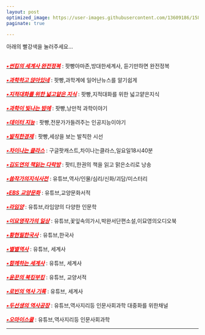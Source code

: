 ```yaml
---
layout: post
optimized_image: https://user-images.githubusercontent.com/13609186/158834851-5c5d7736-001b-448d-8bb6-eb99f2f16233.jpg
paginate: true

---
```


아래의 빨강색을 눌러주세요...<br><br>

[<span style="color:red">***▪썬킴의 세계사 완전정복***</span>](https://art19.com/shows/worldhistory) : 팟빵아마존,방대한세계사, 듣기만하면 완전정복 <br><br>
[<span style="color:red">***▪과학하고 앉아있네***</span>](https://www.podbbang.com/channels/6205) : 팟빵,과학계에 일어난뉴스를 알기쉽게<br><br>
[<span style="color:red">***▪지적대화를 위한 넓고얕은 지식***</span>](https://www.podbbang.com/channels/7418) : 팟빵,지적대화를 위한 넓고얕은지식<br><br>
[<span style="color:red">***▪과학이 빛나는 밤에***</span>](https://www.podbbang.com/channels/4388) : 팟빵,낭만적 과학이야기<br><br>
[<span style="color:red">***▪데이터 지능***</span>](https://www.podbbang.com/channels/15233) : 팟빵,전문가가들려주는 인공지능이야기<br><br>
[<span style="color:red">***▪발칙한경제***</span>](https://www.podbbang.com/channels/9258) : 팟빵,세상을 보는 발칙한 시선<br><br>
[<span style="color:red">***▪차이나는 클라스***</span>](https://podcasts.google.com/feed/aHR0cDovL2ZlZWRzLmZlZWRidXJuZXIuY29tL2pvaW5zL3RHUFU?sa=X&ved=0CBEQlvsGahcKEwjgjJzopMj2AhUAAAAAHQAAAAAQGw&hl=ko) : 구글팟캐스트,차이나는클라스,일요일18시40분<br><br>
[<span style="color:red">***▪김도연의 책읽는 다락방***</span>](https://www.podty.me/cast/174403) : 팟티,한권의 책을 읽고 맑은소리로 낭송<br><br>
[<span style="color:red">***▪쏨작가의지식사전***</span>](https://www.youtube.com/c/%EC%8F%A8%EC%9E%91%EA%B0%80%EC%9D%98%EC%A7%80%EC%8B%9D%EC%82%AC%EC%A0%84) : 유튜브,역사/인물/심리/신화/괴담/미스터리<br><br>
[<span style="color:red">***▪EBS 교양문화***</span>](https://www.youtube.com/c/EBSCulture/channels) : 유튜브,교양문화서적<br><br>
[<span style="color:red">***▪라임양***</span>](https://www.youtube.com/c/%EB%9D%BC%EC%9E%84%EC%96%91) : 유튜브,라임양의 다양한 인문학<br><br>
[<span style="color:red">***▪이묘영작가의 일상***</span>](https://www.youtube.com/c/%EC%9D%B4%EB%AC%98%EC%98%81%EC%9E%91%EA%B0%80%EC%9D%98%EC%9D%BC%EC%83%81) : 유튜브,꽃잎속의가시,박완서단편소설,이묘영의오디오북<br><br>
[<span style="color:red">***▪황현필한국사***</span>](https://www.youtube.com/c/%ED%99%A9%ED%98%84%ED%95%84%ED%95%9C%EA%B5%AD%EC%82%AC/videos) : 유튜브,한국사<br><br>
[<span style="color:red">***▪별별역사***</span>](https://www.youtube.com/channel/UCYuiS1EYw54dEJVzseQSYXw/videos) : 유튜브, 세계사<br><br>
[<span style="color:red">***▪함께하는 세계사***</span>](https://www.youtube.com/channel/UCdop7AYwvReE6jK7M69MA2A) : 유튜브, 세계사<br><br>
[<span style="color:red">***▪윤꾼의 북킹부킹***</span>](https://www.youtube.com/c/%EC%9C%A4%EA%BE%BC%EC%9D%98%EB%B6%81%ED%82%B9%EB%B6%80%ED%82%B9) : 유튜브, 교양서적<br><br>
[<span style="color:red">***▪로빈의 역사 기록***</span>](https://www.youtube.com/channel/UCTy-6Pfkmv5fLTMOm04tw4g) : 유튜브, 세계사<br><br>
[<span style="color:red">***▪두선생의 역사공장***</span>](https://www.youtube.com/channel/UC9JrTOkuLwzpyudwQqavXGg) : 유튜브,역사지리등 인문사회과학 대중화를 위한채널<br><br>
[<span style="color:red">***▪오마이스쿨***</span>](https://www.youtube.com/c/0hmyschool) : 유튜브,역사지리등 인문사회과학

---
